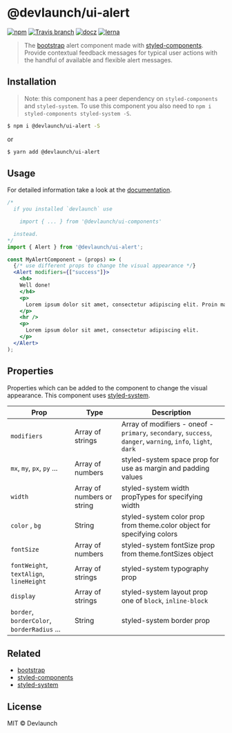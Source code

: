 # @devlaunch/ui-alert

[![npm](https://img.shields.io/npm/v/@devlaunch/ui-alert.svg?style=flat-square)](https://www.npmjs.com/package/@devlaunch/ui-alert) [![Travis branch](https://img.shields.io/travis/devlaunch/dev-starter/master.svg?style=flat-square)](https://travis-ci.org/devlaunch/dev-starter) [![docz](https://img.shields.io/badge/docs%20with-docz-f1618c.svg?style=flat-square)](https://devlaunch.github.io/dev-starter) [![lerna](https://img.shields.io/badge/maintained%20with-lerna-cc00ff.svg?style=flat-square)](https://lernajs.io/)

> The [bootstrap](https://getbootstrap.com) alert component made with [styled-components](https://styled-components.com). Provide contextual feedback messages for typical user actions with the handful of available and flexible alert messages.

## Installation

> Note: this component has a peer dependency on `styled-components` and `styled-system`. To use this component you also need to `npm i styled-components styled-system -S`.

```sh
$ npm i @devlaunch/ui-alert -S
```

or

```sh
$ yarn add @devlaunch/ui-alert
```

## Usage

For detailed information take a look at the [documentation](https://devlaunch.github.io/dev-starter).

```jsx
/*
  if you installed `devlaunch` use

    import { ... } from '@devlaunch/ui-components'

  instead.
*/
import { Alert } from '@devlaunch/ui-alert';

const MyAlertComponent = (props) => (
  {/* use different props to change the visual appearance */}
  <Alert modifiers={["success"]}>
    <h4>
    Well done!
    </h4>
    <p>
      Lorem ipsum dolor sit amet, consectetur adipiscing elit. Proin malesuada ante metus, eu tempus erat ultricies imperdiet.
    </p>
    <hr />
    <p>
      Lorem ipsum dolor sit amet, consectetur adipiscing elit.
    </p>
  </Alert>
);
```

## Properties

Properties which can be added to the component to change the visual appearance. This component uses [styled-system](http://jxnblk.com/styled-system/).

| Prop                                        | Type                       | Description                                                                                                  |
| ------------------------------------------- | -------------------------- | ------------------------------------------------------------------------------------------------------------ |
| `modifiers`                                 | Array of strings           | Array of modifiers - oneof - `primary`, `secondary`, `success`, `danger`, `warning`, `info`, `light`, `dark` |
| `mx`, `my`, `px`, `py` ...                  | Array of numbers           | styled-system space prop for use as margin and padding values                                                |
| `width`                                     | Array of numbers or string | styled-system width propTypes for specifying width                                                           |
| `color` , `bg`                              | String                     | styled-system color prop from theme.color object for specifying colors                                       |
| `fontSize`                                  | Array of numbers           | styled-system fontSize prop from theme.fontSizes object                                                      |
| `fontWeight`, `textAlign`, `lineHeight`     | Array of strings           | styled-system typography prop                                                                                |
| `display`                                   | Array of strings           | styled-system layout prop one of `block`, `inline-block`                                                     |
| `border`, `borderColor`, `borderRadius` ... | String                     | styled-system border prop                                                                                    |

## Related

- [bootstrap](https://getbootstrap.com)
- [styled-components](https://styled-components.com)
- [styled-system](http://jxnblk.com/styled-system/)

## License

MIT © Devlaunch

